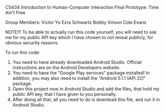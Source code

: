 CS434 Introduction to Human-Computer Interaction
Final Prototype: Time Ain't Free

Group Members:
Victor Yu
Ezra Schwartz
Bobby Vinson
Cole Evans

NOTE!!!
To be able to actually run this code yourself, you will need to ask me for my public API key which I have chosen to not reveal publicly, for obvious security reasons.

To run this code:
1. You need to have already downloaded Android Studio. Official instructions are on the Android Developers website.
2. You need to have the "Google Play services" package installed! In addition, you may also need to install the "Android 5.1.1 (API 22)" package.
3. Open this project now in Android Studio and add the files, that hold my public API key, that I have given to you personally.
3. After doing all that, all you need to do is download this file, and run it in Android Studio.
